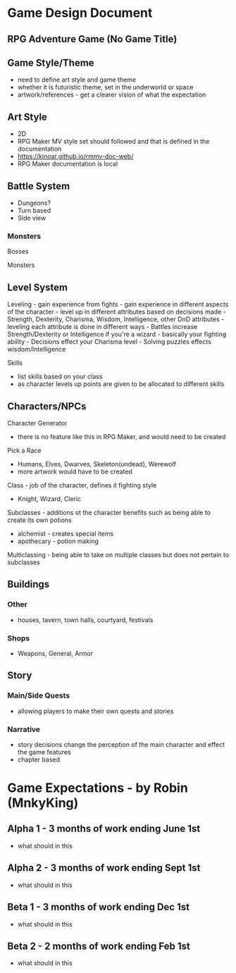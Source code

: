 # Game Design Document

## RPG Adventure Game (No Game Title)

## Game Style/Theme 
- need to define art style and game theme
- whether it is futuristic theme, set in the underworld or space
- artwork/references - get a clearer vision of what the expectation

## Art Style
- 2D 
- RPG Maker MV style set should followed and that is defined in the documentation
- https://kinoar.github.io/rmmv-doc-web/
- RPG Maker documentation is local

## Battle System
- Dungeons?
- Turn based
- Side view

### Monsters
Bosses

Monsters

## Level System

Leveling
    - gain experience from fights
    - gain experience in different aspects of the character
    - level up in different attributes based on decisions made
    - Strength, Dexterity, Charisma, Wisdom, Intelligence, other DnD attributes
    - leveling each attribute is done in different ways
    - Battles increase Strength/Dexterity or Intelligence if you're a wizard - basically your fighting ability
    - Decisions effect your Charisma level
    - Solving puzzles effects wisdom/Intelligence

Skills
- list skills based on your class
- as character levels up points are given to be allocated to different skills

## Characters/NPCs

Character Generator
- there is no feature like this in RPG Maker, and would need to be created

Pick a Race
- Humans, Elves, Dwarves, Skeleton(undead), Werewolf
- more artwork would have to be created

Class - job of the character, defines it fighting style
- Knight, Wizard, Cleric

Subclasses - additions ot the character benefits such as being able to create its own potions
- alchemist - creates special items 
- apothecary - potion making

Multiclassing - being able to take on multiple classes but does not pertain to subclasses

## Buildings
### Other
- houses, tavern, town halls, courtyard, festivals

### Shops
- Weapons, General, Armor

## Story
### Main/Side Quests
- allowing players to make their own quests and stories

### Narrative
- story decisions change the perception of the main character and effect the game features
- chapter based

# Game Expectations - by Robin (MnkyKing)

## Alpha 1 - 3 months of work ending June 1st
- what should in this

## Alpha 2 - 3 months of work ending Sept 1st
- what should in this

## Beta 1 - 3 months of work ending Dec 1st
- what should in this

## Beta 2 - 2 months of work ending Feb 1st
- what should in this
 
